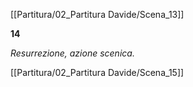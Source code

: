 [[Partitura/02_Partitura Davide/Scena_13]]

**14**

_Resurrezione, azione scenica._

[[Partitura/02_Partitura Davide/Scena_15]]